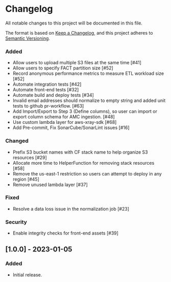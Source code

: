 # Changelog

All notable changes to this project will be documented in this file.

The format is based on [Keep a Changelog](https://keepachangelog.com/en/1.0.0/),
and this project adheres to [Semantic Versioning](https://semver.org/spec/v2.0.0.html).

### Added

- Allow users to upload multiple S3 files at the same time [#41]
- Allow users to specify FACT partition size [#52]
- Record anonymous performance metrics to measure ETL workload size [#52]
- Automate integration tests [#42]
- Automate front-end tests [#32]
- Automate build and deploy tests [#34]
- Invalid email addresses should normalize to empty string and added unit tests to github pr-workflow. [#63]
- Add Import/Export to Step 3 (Define columns), so user can import or export column schema for AMC ingestion. [#48]
- Use custom lambda layer for aws-xray-sdk [#68]
- Add Pre-commit, Fix SonarCube/SonarLint issues [#16]

### Changed

- Prefix S3 bucket names with CF stack name to help organize S3 resources [#29]
- Allocate more time to HelperFunction for removing stack resources [#58]
- Remove the us-east-1 restriction so users can attempt to deploy in any region [#45]
- Remove unused lambda layer [#37]

### Fixed

- Resolve a data loss issue in the normalization job [#23]

### Security

- Enable integrity checks for front-end assets [#39]



## [1.0.0] - 2023-01-05

### Added

- Initial release.
